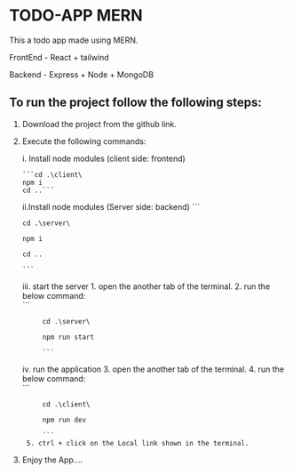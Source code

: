 # TODO-APP MERN 

This a todo app made using MERN.

FrontEnd - React + tailwind

Backend - Express + Node + MongoDB


## To run the project follow the following steps: 
1. Download the project from the github link.
   
2. Execute the following commands:

    i. Install node modules (client side: frontend)

       ```cd .\client\
       npm i
       cd ..```

    ii.Install node modules (Server side: backend)
        ```

       cd .\server\

       npm i

       cd ..
    
       ```
    iii. start the server
        1. open the another tab of the terminal.
        2. run the below command:  
            ``` 

            cd .\server\

            npm run start

            ```
    iv. run the application
        3. open the another tab of the terminal.
        4. run the below command:   
            ```

            cd .\client\

            npm run dev

            ```
        5. ctrl + click on the Local link shown in the terminal.

3. Enjoy the App....

